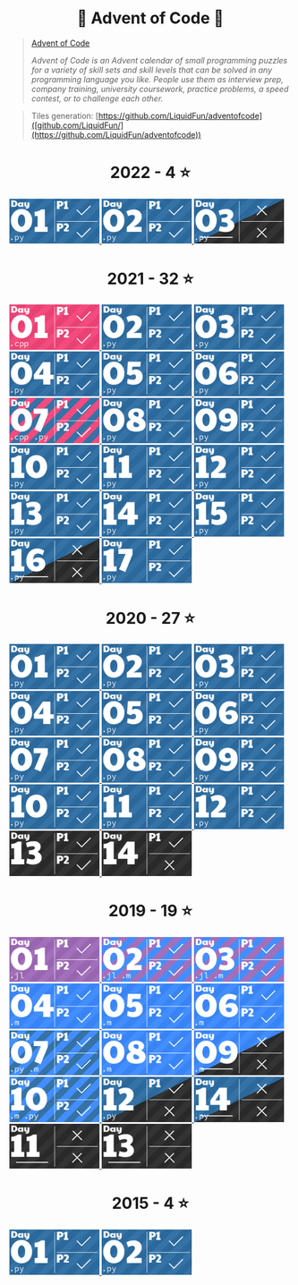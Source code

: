 <h1 align="center">
  🎄 Advent of Code 🎄
</h1>

> [Advent of Code](https://adventofcode.com/)
>
> <cite> Advent of Code is an Advent calendar of small programming puzzles for a variety of skill sets and skill levels that can be solved in any programming language you like. People use them as interview prep, company training, university coursework, practice problems, a speed contest, or to challenge each other.</cite>

> Tiles generation: [https://github.com/LiquidFun/adventofcode]([github.com/LiquidFun/](https://github.com/LiquidFun/adventofcode))

<!-- AOC TILES BEGIN -->
<h1 align="center">
  2022 - 4 ⭐
</h1>
<a href="2022/01/01.py">
  <img src="Media/2022/01.png" width="161px">
</a>
<a href="2022/02/02.py">
  <img src="Media/2022/02.png" width="161px">
</a>
<a href="2022/03/03.py">
  <img src="Media/2022/03.png" width="161px">
</a>
<h1 align="center">
  2021 - 32 ⭐
</h1>
<a href="2021/01/1.cpp">
  <img src="Media/2021/01.png" width="161px">
</a>
<a href="2021/02/2.py">
  <img src="Media/2021/02.png" width="161px">
</a>
<a href="2021/03/3.py">
  <img src="Media/2021/03.png" width="161px">
</a>
<a href="2021/04/4.py">
  <img src="Media/2021/04.png" width="161px">
</a>
<a href="2021/05/5.py">
  <img src="Media/2021/05.png" width="161px">
</a>
<a href="2021/06/6.py">
  <img src="Media/2021/06.png" width="161px">
</a>
<a href="2021/07/7.cpp">
  <img src="Media/2021/07.png" width="161px">
</a>
<a href="2021/08/8.py">
  <img src="Media/2021/08.png" width="161px">
</a>
<a href="2021/09/9.py">
  <img src="Media/2021/09.png" width="161px">
</a>
<a href="2021/10/10.py">
  <img src="Media/2021/10.png" width="161px">
</a>
<a href="2021/11/11.py">
  <img src="Media/2021/11.png" width="161px">
</a>
<a href="2021/12/12.py">
  <img src="Media/2021/12.png" width="161px">
</a>
<a href="2021/13/13.py">
  <img src="Media/2021/13.png" width="161px">
</a>
<a href="2021/14/14.py">
  <img src="Media/2021/14.png" width="161px">
</a>
<a href="2021/15/15.py">
  <img src="Media/2021/15.png" width="161px">
</a>
<a href="2021/16/16.py">
  <img src="Media/2021/16.png" width="161px">
</a>
<a href="2021/17/17.py">
  <img src="Media/2021/17.png" width="161px">
</a>
<h1 align="center">
  2020 - 27 ⭐
</h1>
<a href="2020/01/1.py">
  <img src="Media/2020/01.png" width="161px">
</a>
<a href="2020/02/2.py">
  <img src="Media/2020/02.png" width="161px">
</a>
<a href="2020/03/3.py">
  <img src="Media/2020/03.png" width="161px">
</a>
<a href="2020/04/4.py">
  <img src="Media/2020/04.png" width="161px">
</a>
<a href="2020/05/5.py">
  <img src="Media/2020/05.png" width="161px">
</a>
<a href="2020/06/6.py">
  <img src="Media/2020/06.png" width="161px">
</a>
<a href="2020/07/7.py">
  <img src="Media/2020/07.png" width="161px">
</a>
<a href="2020/08/8.py">
  <img src="Media/2020/08.png" width="161px">
</a>
<a href="2020/09/9.py">
  <img src="Media/2020/09.png" width="161px">
</a>
<a href="2020/10/10.py">
  <img src="Media/2020/10.png" width="161px">
</a>
<a href="2020/11/11.py">
  <img src="Media/2020/11.png" width="161px">
</a>
<a href="2020/12/12.py">
  <img src="Media/2020/12.png" width="161px">
</a>
<a href="None">
  <img src="Media/2020/13.png" width="161px">
</a>
<a href="None">
  <img src="Media/2020/14.png" width="161px">
</a>
<h1 align="center">
  2019 - 19 ⭐
</h1>
<a href="2019/01/part1.jl">
  <img src="Media/2019/01.png" width="161px">
</a>
<a href="2019/02/part1.jl">
  <img src="Media/2019/02.png" width="161px">
</a>
<a href="2019/03/part1.jl">
  <img src="Media/2019/03.png" width="161px">
</a>
<a href="2019/04/part1.m">
  <img src="Media/2019/04.png" width="161px">
</a>
<a href="2019/05/part1.m">
  <img src="Media/2019/05.png" width="161px">
</a>
<a href="2019/06/part1.m">
  <img src="Media/2019/06.png" width="161px">
</a>
<a href="2019/07/archive/part2.py">
  <img src="Media/2019/07.png" width="161px">
</a>
<a href="2019/08/part1.m">
  <img src="Media/2019/08.png" width="161px">
</a>
<a href="2019/09/intcode_computer.m">
  <img src="Media/2019/09.png" width="161px">
</a>
<a href="2019/10/part1.m">
  <img src="Media/2019/10.png" width="161px">
</a>
<a href="2019/12/part1.py">
  <img src="Media/2019/12.png" width="161px">
</a>
<a href="2019/14/solver.py">
  <img src="Media/2019/14.png" width="161px">
</a>
<a href="None">
  <img src="Media/2019/11.png" width="161px">
</a>
<a href="None">
  <img src="Media/2019/13.png" width="161px">
</a>
<h1 align="center">
  2015 - 4 ⭐
</h1>
<a href="2015/01/1.py">
  <img src="Media/2015/01.png" width="161px">
</a>
<a href="2015/02/2.py">
  <img src="Media/2015/02.png" width="161px">
</a>
<!-- AOC TILES END -->
